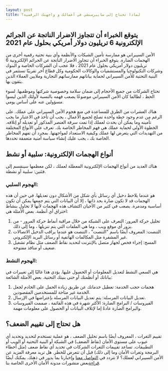 ```yaml
---
layout: post
title: لماذا تحتاج إلى سايبرسنشي في أعمالك و واجهتك الرقمية؟
---
```

## يتوقع الخبراء أن تتجاوز الاضرار الناتجة عن الجرائم الإلكترونية 6 تريليون دولار أمريكي بحلول عام 2021
الأمن السيبراني هو ممارسة تأمين الشبكات والأنظمة وأي بنية تحتية رقمية أخرى من الهجمات الضارة. يتوقع الخبراء أن تتجاوز الاضرار الناتجة عن الجرائم الإلكترونية 6 تريليون دولار أمريكي بحلول عام 2021 ، فلا عجب أن الشركات الخاصة و البنوك وشركات التكنولوجيا والمستشفيات والوكالات الحكومية وكل قطاع آخر تقريبًا تستثمر في البنية التحتية للأمن السيبراني لحماية بياناتهم ممارساتهم التجارية وملايين العملاء الذين يثقون بها.

تحتاج الشركات من جميع الأحجام إلى ضمان سلامة وخصوصية شركتها وموظفيها. لسوء الحظ ، لطالما كان الأمن السيبراني موضوعًا يصعب فهمه بالنسبة لأولئك الذين ليسوا مسؤولين عنه على أساس يومي.

هناك العشرات من الطرق للمساعدة في منع هجوم الأمن السيبراني على عملك. على الرغم من عدم وجود خطة واحدة تصلح لجميع الأعمال ، يجب أن تأخذ في الاعتبار ما يجب تأمينه وما يمكن أن يحدث لعملك إذا تمت سرقة العنصر المذكور أو تعديله أو إتلافه.
الخطوة الأولى لحماية عملك هي فهم المخاطر الخاصة بك. تعرف على الأنواع المختلفة من التهديدات التي يتعرض لها عملك وكيفية الاستعداد لمواجهتها. بمجرد أن تفهم المخاطر الخاصة بك ، يجب عليك إنشاء سياسة أمنية متعمقة تحددها.

## أنواع الهجمات الإلكترونية: سلبية أو نشط
هناك العديد من أنواع الهجمات الإلكترونية المعطلة لعملك ، لكن معظمها سينقسم إلى فئتين: سلبية أو نشطة.
### الهجوم السلبي:
هو عندما يلاحظ دخيل أي رسائل بأي شكل من الأشكال دون تعديلها. في حين أن هذه الهجمات قد لا تكون ضارة بحد ذاتها ، إلا أن البيانات التي يتم جمعها يمكن أن تكون أساسية ومدمرة. يصعب في كثير من الأحيان اكتشاف هذه الهجمات لأنها لا تحاول بنشاط اختراق أي أنظمة. بعض الأمثلة هي:
1. تحليل حركة المرور: التعرف على الشبكة من خلال مراقبة أنماط حركة المرور - من يزور أي موقع ويب ، وما هي الملفات التي يتم تنزيلها ، وما إلى ذلك.
2. التنصت: المعروف أيضًا باسم "التنصت" ، التنصت هو عندما يراقب الدخيل الاتصالات غير المشفرة مثل المكالمات الهاتفية أو رسائل البريد الإلكتروني.
3. المسح: إجراء فحص لجهاز متصل بالإنترنت لتحديد نقاط الضعف مثل نظام تشغيل ضعيف أو منافذ مفتوحة.

### الهجوم النشط:
هي السعي النشط لتعديل المعلومات أو الحصول عليها. يؤدي هذا غالبًا إلى تغييرات في بياناتك أو أنظمتك أو حتى بنيتك التحتية. بعض الأمثلة الشائعة:
1. هجمات حجب الخدمة: تعطيل خدماتك عن طريق زيادة الحمل على الخادم لجعل الخدمة غير متاحة للمستخدمين المقصودين.
2. تعديل البيانات المرسلة: يتم تعديل البيانات المرسلة بإعتراضها في الإرسال.
3. الفيروسات / البرامج الضارة: الأكثر شهرة في هذه القائمة ، صممت الفيروسات والبرامج الضارة عادةً إما لإتلاف البيانات أو الحصول على معلومات مهمة.

## هل تحتاج إلى تقييم الضعف؟
تقييم الثغرات ، المعروف أيضًا باسم تحليل الضعف ، هو عملية تستخدم لتحديد وتحديد أي عيوب على مستوى الأمان (نقاط الضعف) في الشبكة أو البنية التحتية أو الويب أو التطبيقات. تساعد تقييمات الثغرات الشركات في تحديد أي نقاط ضعف (مثل أخطاء البرمجة وثغرات الأمان وما إلى ذلك) قبل أن تتعرض للخطر.
هل تريد معرفة المزيد عن الأمن السيبراني لعملك؟ لا تتردد في [التواصل معنا](https://www.cybersenshi.com/#contactUsBlock) وإخبارنا بما يدور في ذهنك. يمكنك أيضًا [قراءة](https://blog.cybersenshi.com)بعض منشورات مدونة الأمان الأخرى الخاصة بنا.
